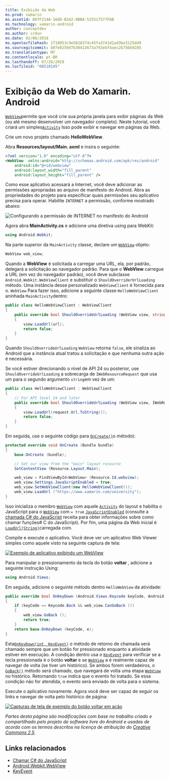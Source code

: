 ```yaml
---
title: Exibição da Web
ms.prod: xamarin
ms.assetid: 807F214A-166D-B342-0BBA-525517577F6B
ms.technology: xamarin-android
author: conceptdev
ms.author: crdun
ms.date: 02/06/2018
ms.openlocfilehash: 2718953c9e5628374c45fa3741d1ad3be3125dd9
ms.sourcegitcommit: b07e0259d7b30413673a793ebf4aec2b75bb9285
ms.translationtype: MT
ms.contentlocale: pt-BR
ms.lasthandoff: 07/26/2019
ms.locfileid: "68510145"
---
```

# <a name="xamarinandroid-web-view"></a>Exibição da Web do Xamarin. Android

[`WebView`](xref:Android.Webkit.WebView)permite que você crie sua própria janela para exibir páginas da Web (ou até mesmo desenvolver um navegador completo). Neste tutorial, você criará um simples[`Activity`](xref:Android.App.Activity)
Isso pode exibir e navegar em páginas da Web.

Crie um novo projeto chamado **HelloWebView**.

Abra **Resources/layout/Main. axml** e insira o seguinte:

```xml
<?xml version="1.0" encoding="utf-8"?>
<WebView  xmlns:android="http://schemas.android.com/apk/res/android"
    android:id="@+id/webview"
    android:layout_width="fill_parent"
    android:layout_height="fill_parent" />
```

Como esse aplicativo acessará a Internet, você deve adicionar as permissões apropriadas ao arquivo de manifesto do Android. Abra as propriedades do projeto para especificar quais permissões seu aplicativo precisa para operar. Habilite `INTERNET` a permissão, conforme mostrado abaixo:

![Configurando a permissão de INTERNET no manifesto do Android](web-view-images/01-set-internet-permissions.png)

Agora abra **MainActivity.cs** e adicione uma diretiva using para WebKit:

```csharp
using Android.Webkit;
```

Na parte superior da `MainActivity` classe, declare um [`WebView`](xref:Android.Webkit.WebView) objeto:

```csharp
WebView web_view;
```

Quando a **WebView** é solicitada a carregar uma URL, ela, por padrão, delegará a solicitação ao navegador padrão. Para que o **WebView** carregue a URL (em vez do navegador padrão), você deve subclasse `Android.Webkit.WebViewClient` e substituir o `ShouldOverriderUrlLoading` método. Uma instância desse personalizado `WebViewClient` é fornecida para o. `WebView` Para fazer isso, adicione a seguinte classe `HelloWebViewClient` aninhada `MainActivity`dentro:

```csharp
public class HelloWebViewClient : WebViewClient
{
    public override bool ShouldOverrideUrlLoading (WebView view, string url)
    {
        view.LoadUrl(url);
        return false;
    }
}
```

Quando `ShouldOverrideUrlLoading` `WebView` retorna `false`, ele sinaliza ao Android que a instância atual tratou a solicitação e que nenhuma outra ação é necessária. 

Se você estiver direcionando o nível de API 24 ou posterior, use `ShouldOverrideUrlLoading` a sobrecarga de `IWebResourceRequest` que usa um para o segundo argumento `string`em vez de um:

```csharp
public class HelloWebViewClient : WebViewClient
{
    // For API level 24 and later
    public override bool ShouldOverrideUrlLoading (WebView view, IWebResourceRequest request)
    {
        view.LoadUrl(request.Url.ToString());
        return false;
    }
}
```

Em seguida, use o seguinte código para [`OnCreate()`](xref:Android.App.Activity.OnCreate*)o método):

```csharp
protected override void OnCreate (Bundle bundle)
{
    base.OnCreate (bundle);

    // Set our view from the "main" layout resource
    SetContentView (Resource.Layout.Main);

    web_view = FindViewById<WebView> (Resource.Id.webview);
    web_view.Settings.JavaScriptEnabled = true;
    web_view.SetWebViewClient(new HelloWebViewClient());
    web_view.LoadUrl ("https://www.xamarin.com/university");
}
```

Isso inicializa o membro [`WebView`](xref:Android.Webkit.WebView) com aquele [`Activity`](xref:Android.App.Activity) do layout e habilita o JavaScript para o [`WebView`](xref:Android.Webkit.WebView) com `= true` [`JavaScriptEnabled`](xref:Android.Webkit.WebSettings.JavaScriptEnabled) 
 (consulte a [chamada C\# do JavaScript](https://github.com/xamarin/recipes/tree/master/Recipes/android/controls/webview/call_csharp_from_javascript) receita para obter informações sobre como chamar funções\# C do JavaScript). Por fim, uma página da Web inicial é [`LoadUrl(String)`](xref:Android.Webkit.WebView)carregada com.

Compile e execute o aplicativo. Você deve ver um aplicativo Web Viewer simples como aquele visto na seguinte captura de tela:

[![Exemplo de aplicativo exibindo um WebView](web-view-images/02-simple-webview-app-sml.png)](web-view-images/02-simple-webview-app.png#lightbox)

Para manipular o pressionamento da tecla do botão **voltar** , adicione a seguinte instrução Using:

```csharp
using Android.Views;
```

Em seguida, adicione o seguinte método dentro `HelloWebView` da atividade:

```csharp
public override bool OnKeyDown (Android.Views.Keycode keyCode, Android.Views.KeyEvent e)
{
    if (keyCode == Keycode.Back && web_view.CanGoBack ())
    {
        web_view.GoBack ();
        return true;
    }
    return base.OnKeyDown (keyCode, e);
}
```

Esta[`OnKeyDown(int, KeyEvent)`](xref:Android.App.Activity.OnKeyDown*)
o método de retorno de chamada será chamado sempre que um botão for pressionado enquanto a atividade estiver em execução. A condição dentro usa o [`KeyEvent`](xref:Android.Views.KeyEvent) para verificar se a tecla pressionada é o botão **voltar** e se [`WebView`](xref:Android.Webkit.WebView) a é realmente capaz de navegar de volta (se tiver um histórico). Se ambos forem verdadeiros, o [`GoBack()`](xref:Android.Webkit.WebView.GoBack) método será chamado, que navegará de volta uma etapa [`WebView`](xref:Android.Webkit.WebView) no histórico. Retornando `true` indica que o evento foi tratado. Se essa condição não for atendida, o evento será enviado de volta para o sistema.

Execute o aplicativo novamente. Agora você deve ser capaz de seguir os links e navegar de volta pelo histórico de página:

[![Capturas de tela de exemplo do botão voltar em ação](web-view-images/03-back-button-sml.png)](web-view-images/03-back-button.png#lightbox)

*Partes desta página são modificações com base no trabalho criado e compartilhado pelo projeto de software livre do Android e usadas de acordo com os termos descritos na licença de atribuição do*
[*Creative Commons 2,5*](http://creativecommons.org/licenses/by/2.5/).

## <a name="related-links"></a>Links relacionados

- [Chamar C# do JavaScript](https://github.com/xamarin/recipes/tree/master/Recipes/android/controls/webview/call_csharp_from_javascript)
- [Android.Webkit.WebView](xref:Android.Webkit.WebView)
- [KeyEvent](xref:Android.Webkit.WebView)
